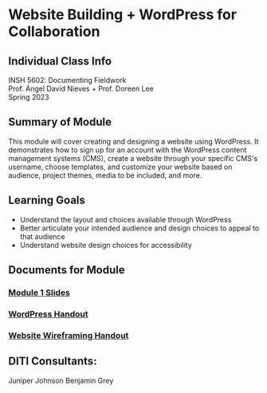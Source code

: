 # Website Building + WordPress for Collaboration


## Individual Class Info
INSH 5602: Documenting Fieldwork
<br>
Prof. Ángel David Nieves + Prof. Doreen Lee
<br>
Spring 2023

## Summary of Module
This module will cover creating and designing a website using WordPress. It demonstrates how to sign up for an account with the WordPress content management systems (CMS), create a website through your specific CMS's username, choose templates, and customize your website based on audience, project themes, media to be included, and more. 

## Learning Goals
+ Understand the layout and choices available through WordPress
+ Better articulate your intended audience and design choices to appeal to that audience
+ Understand website design choices for accessibility

## Documents for Module

### [Module 1 Slides](https://github.com/NULabNortheastern/digitalassignmentshowcase/blob/master/website-building/sp23-nieves-lee-insh5602-wordpress/SP23Nieves-Lee-WordPress-Visit1-Slides.pdf)
### [WordPress Handout](https://github.com/NULabNortheastern/digitalassignmentshowcase/blob/master/handouts/website-building/Handout-WordPress.pdf)
### [Website Wireframing Handout](https://github.com/NULabNortheastern/digitalassignmentshowcase/blob/master/handouts/website-building/Handout-Website_Wireframing.pdf)


## DITI Consultants:
Juniper Johnson
Benjamin Grey

